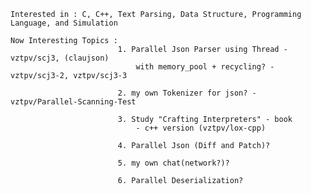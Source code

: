     Interested in : C, C++, Text Parsing, Data Structure, Programming Language, and Simulation
    
    Now Interesting Topics : 
                            1. Parallel Json Parser using Thread - vztpv/scj3, (claujson)
                                with memory_pool + recycling? - vztpv/scj3-2, vztpv/scj3-3
                                     
                            2. my own Tokenizer for json? - vztpv/Parallel-Scanning-Test
                            
                            3. Study "Crafting Interpreters" - book
                                - c++ version (vztpv/lox-cpp)
                            
                            4. Parallel Json (Diff and Patch)?

                            5. my own chat(network?)?

                            6. Parallel Deserialization? 
